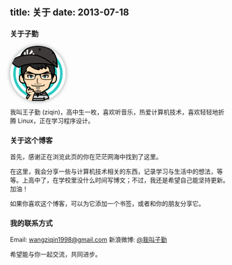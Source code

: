 title: 关于
date: 2013-07-18
---

### 关于子勤

<img src="/img/ziqin.png" class="rounded" style="border: 0; border-radius: 64px; height: 128px; width: 128px; box-shadow: 0 0 10px #999; display: block;">

我叫王子勤 (ziqin)，高中生一枚，喜欢听音乐，热爱计算机技术，喜欢轻轻地折腾 Linux，正在学习程序设计。

### 关于这个博客

首先，感谢正在浏览此页的你在茫茫网海中找到了这里。

在这里，我会分享一些与计算机技术相关的东西，记录学习与生活中的想法，等等。上高中了，在学校里没什么时间写博文；不过，我还是希望自己能坚持更新。加油！

如果你喜欢这个博客，可以为它添加一个书签，或者和你的朋友分享它。

### 我的联系方式

Email: <wangziqin1998@gmail.com>
新浪微博: [@我叫子勤](http://weibo.com/ziqin123)

希望能与你一起交流，共同进步。